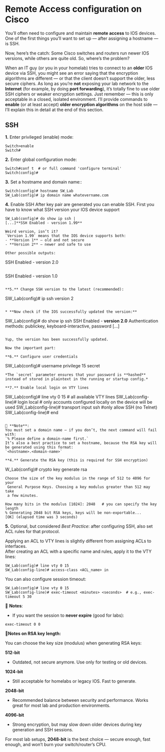 # Remote Access configuration on Cisco

You’ll often need to configure and maintain **remote access** to IOS devices.
One of the first things you’ll want to set up — after assigning a hostname — is SSH.

Now, here’s the catch:
Some Cisco switches and routers run newer IOS versions, while others are quite old.
So, where’s the problem?

When an IT guy (or you in your homelab) tries to connect to an **older** IOS device via SSH, you might see an error saying that the encryption algorithms are different — or that the client doesn’t support the older, less secure ciphers.
As long as you’re **not** exposing your lab network to the **Internet** (for example, by doing **port forwarding**), it’s totally fine to use older SSH ciphers or weaker encryption settings.
Just remember — this is only acceptable in a closed, isolated environment.
I’ll provide commands to **enable** (or at least accept) **older encryption algorithms** on the host side — I’ll explain this in detail at the end of this section.

## SSH

**1.** Enter privileged (enable) mode:
```
Switch>enable
Switch#
```

**2.** Enter global configuration mode:
```
Switch#conf t  # or full command 'configure terminal'
Switch(config)#
```

**3.** Set a hostname and domain name::
```
Switch(config)# hostname SW_Lab
SW_Lab(config)# ip domain name whatevername.com
```

**4.** Enable SSH
After key pair are generated you can enable SSH.
First you have to know what SSH version your IOS device support 
```
SW_Lab(config)# do show ip ssh |
[...]**SSH Enabled - version 1.99**

Weird version, isn’t it?  
`Version 1.99` means that the IOS device supports both:
- **Version 1** — old and not secure  
- **Version 2** — newer and safe to use

Other possible outputs:
```
SSH Enabled - version 2.0
```
```
SSH Enabled - version 1.0
```

**5.** Change SSH version to the latest (recommended):
```
SW_Lab(config)# ip ssh version 2
```

* **Now check if the IOS successfully updated the version:**
```
SW_Lab(config)# do show ip ssh
SSH Enabled - **version 2.0**
Authentication methods: publickey, keyboard-interactive, password [...]
```

Yup, the version has been successfully updated.

Now the important part:

**6.** Configure user credentials
```
SW_Lab(config)# username <username> privilege 15 secret <password>
```
*The `secret` parameter ensures that your password is **hashed** instead of stored in plaintext in the running or startup config.*

**7.** Enable local login on VTY lines
```
SW_Lab(config)# line vty 0 15      	 	# all available VTY lines
SW_Lab(config-line)# login local    	 	# only accounts configured locally on the device will be used
SW_Lab(config-line)# transport input ssh 	#only allow SSH (no Telnet)
SW_Lab(config-line)# end
```

📝 **Note**: 
You must set a domain name — if you don’t, the next command will fail with:
`% Please define a domain-name first.`
It’s also a best practice to set a hostname, because the RSA key will be generated using this format:
`<hostname>.<domain-name>`

**4.** Generate the RSA key (this is required for SSH encryption)
```
W_Lab(config)# crypto key generate rsa

```
Choose the size of the key modulus in the range of 512 to 4096 for your
 General Purpose Keys. Choosing a key modulus greater than 512 may take
 a few minutes.

How many bits in the modulus [1024]: 2048   # you can specify the key length
% Generating 2048 bit RSA keys, keys will be non-exportable...
[OK] (elapsed time was 3 seconds)
```
**5.** Optional, but considered *Best Practice*: after configuring SSH, also set ACL rules for that protocol.  

Applying an ACL to VTY lines is slightly different from assigning ACLs to interfaces.  
After creating an ACL with a specific name and rules, apply it to the VTY lines:

```
SW_Lab(config)# line vty 0 15
SW_Lab(config-line)# access-class <ACL_name> in
```

You can also configure session timeout:

```
SW_Lab(config)# line vty 0 15
SW_Lab(config-line)# exec-timeout <minutes> <seconds>  # e.g., exec-timeout 5 30
```

📝 **Notes**:  
- If you want the session to **never expire** (good for labs):  
```
exec-timeout 0 0
```

📝**Notes on RSA key length:**

You can choose the key size (modulus) when generating RSA keys:

**512-bit**
- Outdated, not secure anymore. Use only for testing or old devices.

**1024-bit**
- Still acceptable for homelabs or legacy IOS. Fast to generate.

**2048-bit**
- Recommended balance between security and performance. 
Works great for most lab and production environments.

**4096-bit**
- Strong encryption, but may slow down older devices during 
            key generation and SSH sessions.

For most lab setups, **2048-bit** is the best choice — secure enough, 
   fast enough, and won’t burn your switch/router’s CPU.
   



